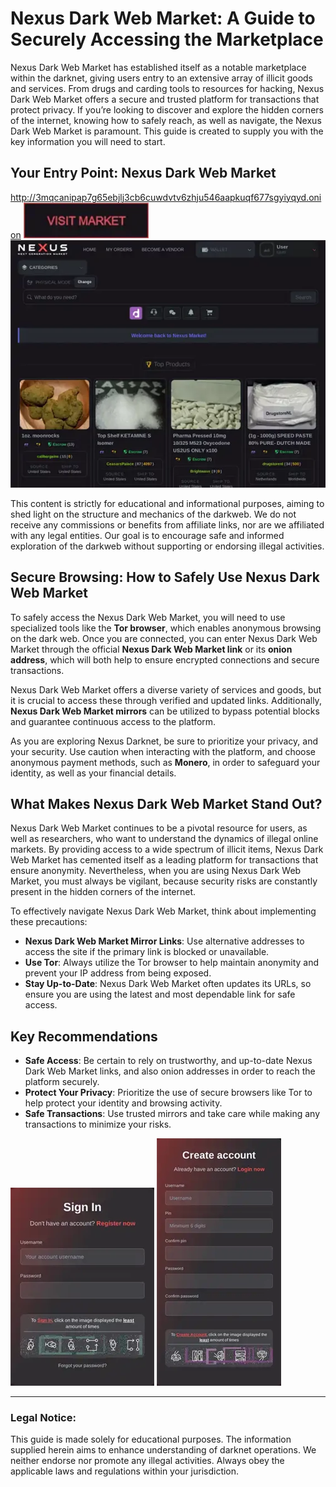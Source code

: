 # Nexus Dark Web Market: A Guide to Securely Accessing the Marketplace

Nexus Dark Web Market has established itself as a notable marketplace within the darknet, giving users entry to an extensive array of illicit goods and services. From drugs and carding tools to resources for hacking, Nexus Dark Web Market offers a secure and trusted platform for transactions that protect privacy. If you’re looking to discover and explore the hidden corners of the internet, knowing how to safely reach, as well as navigate, the Nexus Dark Web Market is paramount. This guide is created to supply you with the key information you will need to start.

## Your Entry Point: Nexus Dark Web Market

http://3mqcanipap7g65ebjlj3cb6cuwdvtv6zhju546aapkuqf677sgyiyqyd.onion
[<img src="/placeholders/over  .webp" width="200">](http://3mqcanipap7g65ebjlj3cb6cuwdvtv6zhju546aapkuqf677sgyiyqyd.onion)
<a href="http://3mqcanipap7g65ebjlj3cb6cuwdvtv6zhju546aapkuqf677sgyiyqyd.onion"><img src="/placeholders/side  .webp" alt="image" style="max-width: 100%;"></a>

This content is strictly for educational and informational purposes, aiming to shed light on the structure and mechanics of the darkweb. We do not receive any commissions or benefits from affiliate links, nor are we affiliated with any legal entities. Our goal is to encourage safe and informed exploration of the darkweb without supporting or endorsing illegal activities.

## Secure Browsing: How to Safely Use Nexus Dark Web Market

To safely access the Nexus Dark Web Market, you will need to use specialized tools like the **Tor browser**, which enables anonymous browsing on the dark web. Once you are connected, you can enter Nexus Dark Web Market through the official **Nexus Dark Web Market link** or its **onion address**, which will both help to ensure encrypted connections and secure transactions.

Nexus Dark Web Market offers a diverse variety of services and goods, but it is crucial to access these through verified and updated links. Additionally, **Nexus Dark Web Market mirrors** can be utilized to bypass potential blocks and guarantee continuous access to the platform.

As you are exploring Nexus Darknet, be sure to prioritize your privacy, and your security. Use caution when interacting with the platform, and choose anonymous payment methods, such as **Monero**, in order to safeguard your identity, as well as your financial details.

## What Makes Nexus Dark Web Market Stand Out?

Nexus Dark Web Market continues to be a pivotal resource for users, as well as researchers, who want to understand the dynamics of illegal online markets. By providing access to a wide spectrum of illicit items, Nexus Dark Web Market has cemented itself as a leading platform for transactions that ensure anonymity. Nevertheless, when you are using Nexus Dark Web Market, you must always be vigilant, because security risks are constantly present in the hidden corners of the internet.

To effectively navigate Nexus Dark Web Market, think about implementing these precautions:

-   **Nexus Dark Web Market Mirror Links**: Use alternative addresses to access the site if the primary link is blocked or unavailable.
-   **Use Tor**: Always utilize the Tor browser to help maintain anonymity and prevent your IP address from being exposed.
-   **Stay Up-to-Date**: Nexus Dark Web Market often updates its URLs, so ensure you are using the latest and most dependable link for safe access.

## Key Recommendations

-   **Safe Access**: Be certain to rely on trustworthy, and up-to-date Nexus Dark Web Market links, and also onion addresses in order to reach the platform securely.
-   **Protect Your Privacy**: Prioritize the use of secure browsers like Tor to help protect your identity and browsing activity.
-   **Safe Transactions**: Use trusted mirrors and take care while making any transactions to minimize your risks.

<a href="http://3mqcanipap7g65ebjlj3cb6cuwdvtv6zhju546aapkuqf677sgyiyqyd.onion"><img src="/placeholders/color  .webp" alt="image" style="max-width: 100%;"></a>
<a href="http://3mqcanipap7g65ebjlj3cb6cuwdvtv6zhju546aapkuqf677sgyiyqyd.onion"><img src="/placeholders/tools  .webp" alt="image" style="max-width: 100%;"></a>

---

### Legal Notice:

This guide is made solely for educational purposes. The information supplied herein aims to enhance understanding of darknet operations. We neither endorse nor promote any illegal activities. Always obey the applicable laws and regulations within your jurisdiction.
